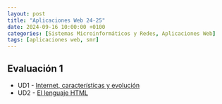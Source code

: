 ```yaml
---
layout: post
title: "Aplicaciones Web 24-25"
date: 2024-09-16 10:00:00 +0100
categories: [Sistemas Microinformáticos y Redes, Aplicaciones Web]
tags: [aplicaciones web, smr]
---
```


## Evaluación 1

- UD1 - [Internet, características y evolución](/posts/internet-caracteristicas-evolucion)
- UD2 - [El lenguaje HTML](/posts/html)
